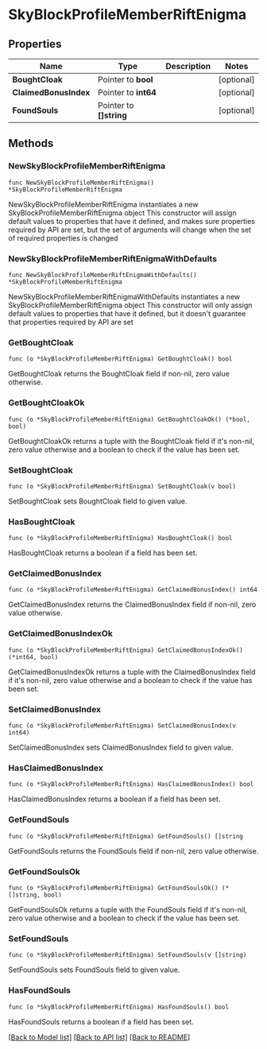 # SkyBlockProfileMemberRiftEnigma

## Properties

Name | Type | Description | Notes
------------ | ------------- | ------------- | -------------
**BoughtCloak** | Pointer to **bool** |  | [optional] 
**ClaimedBonusIndex** | Pointer to **int64** |  | [optional] 
**FoundSouls** | Pointer to **[]string** |  | [optional] 

## Methods

### NewSkyBlockProfileMemberRiftEnigma

`func NewSkyBlockProfileMemberRiftEnigma() *SkyBlockProfileMemberRiftEnigma`

NewSkyBlockProfileMemberRiftEnigma instantiates a new SkyBlockProfileMemberRiftEnigma object
This constructor will assign default values to properties that have it defined,
and makes sure properties required by API are set, but the set of arguments
will change when the set of required properties is changed

### NewSkyBlockProfileMemberRiftEnigmaWithDefaults

`func NewSkyBlockProfileMemberRiftEnigmaWithDefaults() *SkyBlockProfileMemberRiftEnigma`

NewSkyBlockProfileMemberRiftEnigmaWithDefaults instantiates a new SkyBlockProfileMemberRiftEnigma object
This constructor will only assign default values to properties that have it defined,
but it doesn't guarantee that properties required by API are set

### GetBoughtCloak

`func (o *SkyBlockProfileMemberRiftEnigma) GetBoughtCloak() bool`

GetBoughtCloak returns the BoughtCloak field if non-nil, zero value otherwise.

### GetBoughtCloakOk

`func (o *SkyBlockProfileMemberRiftEnigma) GetBoughtCloakOk() (*bool, bool)`

GetBoughtCloakOk returns a tuple with the BoughtCloak field if it's non-nil, zero value otherwise
and a boolean to check if the value has been set.

### SetBoughtCloak

`func (o *SkyBlockProfileMemberRiftEnigma) SetBoughtCloak(v bool)`

SetBoughtCloak sets BoughtCloak field to given value.

### HasBoughtCloak

`func (o *SkyBlockProfileMemberRiftEnigma) HasBoughtCloak() bool`

HasBoughtCloak returns a boolean if a field has been set.

### GetClaimedBonusIndex

`func (o *SkyBlockProfileMemberRiftEnigma) GetClaimedBonusIndex() int64`

GetClaimedBonusIndex returns the ClaimedBonusIndex field if non-nil, zero value otherwise.

### GetClaimedBonusIndexOk

`func (o *SkyBlockProfileMemberRiftEnigma) GetClaimedBonusIndexOk() (*int64, bool)`

GetClaimedBonusIndexOk returns a tuple with the ClaimedBonusIndex field if it's non-nil, zero value otherwise
and a boolean to check if the value has been set.

### SetClaimedBonusIndex

`func (o *SkyBlockProfileMemberRiftEnigma) SetClaimedBonusIndex(v int64)`

SetClaimedBonusIndex sets ClaimedBonusIndex field to given value.

### HasClaimedBonusIndex

`func (o *SkyBlockProfileMemberRiftEnigma) HasClaimedBonusIndex() bool`

HasClaimedBonusIndex returns a boolean if a field has been set.

### GetFoundSouls

`func (o *SkyBlockProfileMemberRiftEnigma) GetFoundSouls() []string`

GetFoundSouls returns the FoundSouls field if non-nil, zero value otherwise.

### GetFoundSoulsOk

`func (o *SkyBlockProfileMemberRiftEnigma) GetFoundSoulsOk() (*[]string, bool)`

GetFoundSoulsOk returns a tuple with the FoundSouls field if it's non-nil, zero value otherwise
and a boolean to check if the value has been set.

### SetFoundSouls

`func (o *SkyBlockProfileMemberRiftEnigma) SetFoundSouls(v []string)`

SetFoundSouls sets FoundSouls field to given value.

### HasFoundSouls

`func (o *SkyBlockProfileMemberRiftEnigma) HasFoundSouls() bool`

HasFoundSouls returns a boolean if a field has been set.


[[Back to Model list]](../README.md#documentation-for-models) [[Back to API list]](../README.md#documentation-for-api-endpoints) [[Back to README]](../README.md)


